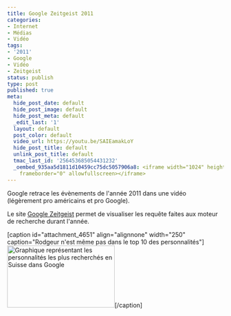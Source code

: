 ```yaml
---
title: Google Zeitgeist 2011
categories:
- Internet
- Médias
- Vidéo
tags:
- '2011'
- Google
- Vidéo
- Zeitgeist
status: publish
type: post
published: true
meta:
  hide_post_date: default
  hide_post_image: default
  hide_post_meta: default
  _edit_last: '1'
  layout: default
  post_color: default
  video_url: https://youtu.be/SAIEamakLoY
  hide_post_title: default
  unlink_post_title: default
  tmac_last_id: '256453685054431232'
  _oembed_935aa5d1811d10459cc75dc5057906a8: <iframe width="1024" height="576" src="https://www.youtube.com/embed/SAIEamakLoY?fs=1&feature=oembed"
    frameborder="0" allowfullscreen></iframe>
---
```

Google retrace les évènements de l'année 2011 dans une vidéo (légèrement pro américains et pro Google).

<!--more-->

Le site <a title="Vers le site Google Zeitgeist" href="https://www.googlezeitgeist.com/fr">Google Zeitgeist</a> permet de visualiser les requête faites aux moteur de recherche durant l'année.

[caption id="attachment_4651" align="alignnone" width="250" caption="Rodgeur n&#39;est même pas dans le top 10 des personnalités"]<a href="https://dlgjp9x71cipk.cloudfront.net/2011/12/googlezeitgeist.png"><img class="size-medium wp-image-4651  " style="border-style: initial; border-color: initial;" title="Google Zeitgeist" src="https://dlgjp9x71cipk.cloudfront.net/2011/12/googlezeitgeist-500x288.png" alt="Graphique représentant les personnalités les plus recherchés en Suisse dans Google" width="250" height="144" /></a>[/caption]
